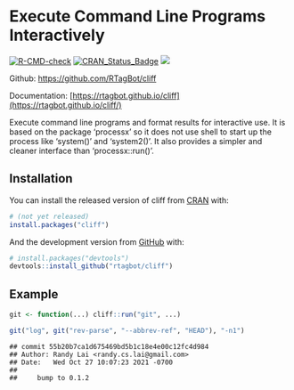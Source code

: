 
<!-- README.md is generated from README.Rmd. Please edit that file -->

# Execute Command Line Programs Interactively

<!-- badges: start -->

[![R-CMD-check](https://github.com/rtagbot/cliff/workflows/R-CMD-check/badge.svg)](https://github.com/rtagbot/cliff/actions)
[![CRAN\_Status\_Badge](https://www.r-pkg.org/badges/version/cliff)](https://cran.r-project.org/package=cliff)
[![](https://cranlogs.r-pkg.org/badges/grand-total/cliff)](https://cran.r-project.org/package=cliff)
<!-- badges: end -->

Github: <https://github.com/RTagBot/cliff>

Documentation:
[https://rtagbot.github.io/cliff](https://rtagbot.github.io/cliff/)

Execute command line programs and format results for interactive use. It
is based on the package ‘processx’ so it does not use shell to start up
the process like ‘system()’ and ‘system2()’. It also provides a simpler
and cleaner interface than ‘processx::run()’.

## Installation

You can install the released version of cliff from
[CRAN](https://CRAN.R-project.org) with:

``` r
# (not yet released)
install.packages("cliff")
```

And the development version from [GitHub](https://github.com/) with:

``` r
# install.packages("devtools")
devtools::install_github("rtagbot/cliff")
```

## Example

``` r
git <- function(...) cliff::run("git", ...)

git("log", git("rev-parse", "--abbrev-ref", "HEAD"), "-n1")
```

    ## commit 55b20b7ca1d675469bd5b1c18e4e00c12fc4d984
    ## Author: Randy Lai <randy.cs.lai@gmail.com>
    ## Date:   Wed Oct 27 10:07:23 2021 -0700
    ## 
    ##     bump to 0.1.2
